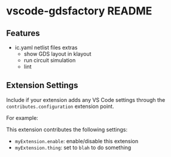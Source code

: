 # vscode-gdsfactory README

## Features

- ic.yaml netlist files extras
    - show GDS layout in klayout
    - run circuit simulation
    - lint


## Extension Settings

Include if your extension adds any VS Code settings through the `contributes.configuration` extension point.

For example:

This extension contributes the following settings:

* `myExtension.enable`: enable/disable this extension
* `myExtension.thing`: set to `blah` to do something
